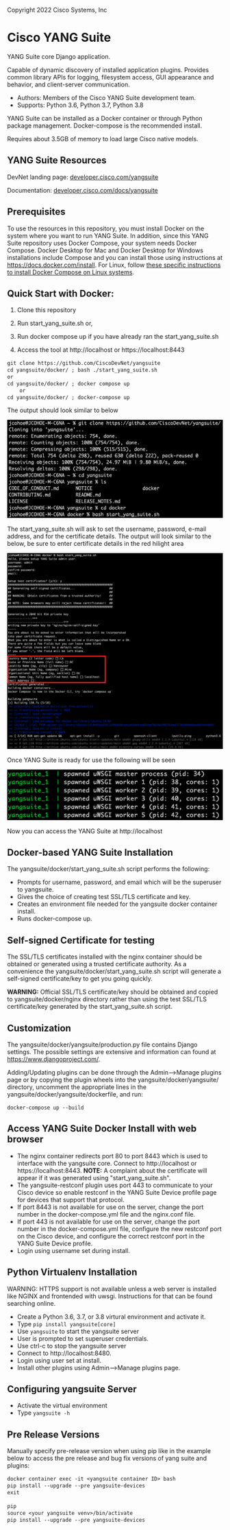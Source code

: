 Copyright 2022 Cisco Systems, Inc

Cisco YANG Suite
==========

YANG Suite core Django application.

Capable of dynamic discovery of installed application plugins.
Provides common library APIs for logging, filesystem access,
GUI appearance and behavior, and client-server communication.

- Authors:  Members of the Cisco YANG Suite development team.
- Supports: Python 3.6, Python 3.7, Python 3.8

YANG Suite can be installed as a Docker container or through Python
package management.  Docker-compose is the recommended install.

Requires about 3.5GB of memory to load large Cisco native models.

## YANG Suite Resources

DevNet landing page: [developer.cisco.com/yangsuite](https://developer.cisco.com/yangsuite)

Documentation: [developer.cisco.com/docs/yangsuite](https://developer.cisco.com/docs/yangsuite)

## Prerequisites

To use the resources in this repository, you must install Docker on the system where you want to run YANG Suite. In addition, since this YANG Suite repository uses Docker Compose, your system needs Docker Compose. Docker Desktop for Mac and Docker Desktop for Windows installations include Compose and you can install those using instructions at https://docs.docker.com/install. For Linux, follow [these specific instructions to install Docker Compose on Linux systems](https://docs.docker.com/compose/install/#install-compose-on-linux-systems).

## Quick Start with Docker:

1. Clone this repository

2. Run start_yang_suite.sh or, 

3. Run docker compose up if you have already ran the start_yang_suite.sh

4. Access the tool at http://localhost or https://localhost:8443

```
git clone https://github.com/CiscoDevNet/yangsuite
cd yangsuite/docker/ ; bash ./start_yang_suite.sh
or
cd yangsuite/docker/ ; docker compose up
    or
cd yangsuite/docker/ ; docker-compose up
```

The output should look similar to below

![](./imgs/git_clone_setup.png)

The start_yang_suite.sh will ask to set the username, password, e-mail address, and for the certificate details. The output will look similar to the below, be sure to enter certificate details in the red hilight area

![](./imgs/setup_ys.png)

Once YANG Suite is ready for use the following will be seen

![](./imgs/ys_ready.png)

Now you can access the YANG Suite at http://localhost



Docker-based YANG Suite Installation
------------------------------------

The yangsuite/docker/start_yang_suite.sh script performs the following:

- Prompts for username, password, and email which will be the superuser to yangsuite.
- Gives the choice of creating test SSL/TLS certificate and key.
- Creates an environment file needed for the yangsuite docker container install.
- Runs docker-compose up.

Self-signed Certificate for testing
-----------------------------------

The SSL/TLS certificates installed with the nginx container should be obtained or generated using a trusted
certificate authority.  As a convenience the yangsuite/docker/start_yang_suite.sh script will
generate a self-signed certificate/key to get you going quickly.

**WARNING:** Official SSL/TLS certificate/key should be obtained and copied to yangsuite/docker/nginx directory rather than using the test SSL/TLS certificate/key generated by the start_yang_suite.sh script.

Customization
-------------

The yangsuite/docker/yangsuite/production.py file contains Django settings.  The possible settings are extensive and information can found at https://www.djangoproject.com/.

Adding/Updating plugins can be done through the Admin-->Manage plugins page or by copying
the plugin wheels into the yangsuite/docker/yangsuite/ directory, uncomment the appropriate
lines in the yangsuite/docker/yangsuite/dockerfile, and run:

    docker-compose up --build

Access YANG Suite Docker Install with web browser
-------------------------------------------------

- The nginx container redirects port 80 to port 8443 which is used to interface with the yangsuite core.  Connect to http://localhost or https://localhost:8443. **NOTE:** A complaint about the certificate will appear if it was generated using "start_yang_suite.sh".
- The yangsuite-restconf plugin uses port 443 to communicate to your Cisco device so enable restconf in the YANG Suite Device profile page for devices that support that protocol.
- If port 8443 is not available for use on the server, change the port number in the docker-compose.yml file and the nginx.conf file.
- If port 443 is not available for use on the server, change the port number in the docker-compose.yml file, configure the new restconf port on the Cisco device, and configure the correct restconf port in the YANG Suite Device profile.
- Login using username set during install.

Python Virtualenv Installation
------------------------------

WARNING: HTTPS support is not available unless a web server is installed like NGINX and frontended with uwsgi.
Instructions for that can be found searching online.

- Create a Python 3.6, 3.7, or 3.8 virtural environment and activate it.
- Type ``pip install yangsuite[core]``
- Use ``yangsuite`` to start the yangsuite server
- User is prompted to set superuser credentials.
- Use ctrl-c to stop the yangsuite server
- Connect to http://localhost:8480.
- Login using user set at install.
- Install other plugins using Admin-->Manage plugins page.

Configuring yangsuite Server
----------------------------

- Activate the virtual environment
- Type ``yangsuite -h``


Pre Release Versions
----------------------------
Manually specify pre-release version when using pip like in the example below to access the pre release and bug fix versions of yang suite and plugins:

```
docker container exec -it <yangsuite container ID> bash
pip install --upgrade --pre yangsuite-devices
exit

pip
source <your yangsuite venv>/bin/activate
pip install --upgrade --pre yangsuite-devices
```
